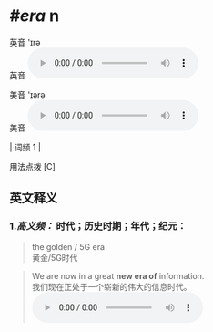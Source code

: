 # ***\#era*** n
英音 'ɪrə  
英音
<audio src="./media/era-B.aac" controls="controls"></audio>

美音 'ɪərə  
美音
<audio src="./media/era.aac" controls="controls"></audio>



| 词频 1 |  

用法点拨  [C]

英文释义
---
### 1.*高义频：* **时代；历史时期；年代；纪元：**  

 > the golden / 5G era  
 > 黄金/5G时代    

 > We are now in a great **new era of** information.   
 > 我们现在正处于一个崭新的伟大的信息时代。    
<audio src="./media/era-1.aac" controls="controls"></audio>


